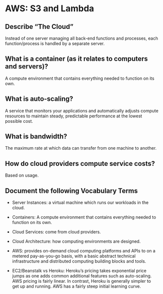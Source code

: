# AWS: S3 and Lambda

## Describe “The Cloud”

Instead of one server managing all back-end functions and processes, each function/process is handled by a separate server. 

## What is a container (as it relates to computers and servers)?

A compute environment that contains everything needed to function on its own.

## What is auto-scaling?

A service that monitors your applications and automatically adjusts compute resources to maintain steady, predictable performance at the lowest possible cost.

## What is bandwidth?

The maximum rate at which data can transfer from one machine to another.

## How do cloud providers compute service costs?

Based on usage.

## Document the following Vocabulary Terms

- Server Instances: a virtual machine which runs our workloads in the cloud.

- Containers: A compute environment that contains everything needed to function on its own.

- Cloud Services: come from cloud providers.

- Cloud Architecture: how computing environments are designed.

- AWS: provides on-demand cloud computing platforms and APIs to on a metered pay-as-you-go basis, with a basic abstract technical infrastructure and distributed computing building blocks and tools.

- EC2/Beanstalk vs Heroku: Heroku’s pricing takes exponential price jumps as one adds common additional features such as auto-scaling. AWS pricing is fairly linear. In contrast, Heroku is generally simpler to get up and running. AWS has a fairly steep initial learning curve.
